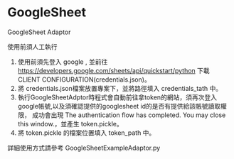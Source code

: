 # GoogleSheet

GoogleSheet Adaptor

使用前須人工執行

1. 使用前須先登入 google , 並前往 https://developers.google.com/sheets/api/quickstart/python 下載 CLIENT CONFIGURATION(credentials.json)。
2. 將 credentials.json檔案放置專案下，並將路徑填入 credentials_tath 中。
3. 執行GoogleSheetAdptor時程式會自動前往拿token的網站，須再次登入google帳號,以及須確認提供的googlesheet id的是否有提供給該帳號讀取權限，
   成功會出現 The authentication flow has completed. You may close this window.，並產生 token.pickle。
4. 將 token.pickle 的檔案位置填入 token_path 中。

詳細使用方式請參考 GoogleSheetExampleAdaptor.py